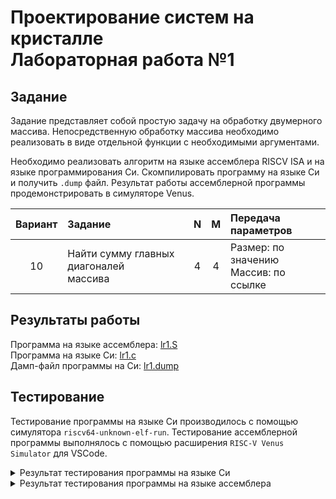 # Проектирование систем на кристалле <br> Лабораторная работа №1

## Задание

Задание представляет собой простую задачу на обработку двумерного массива. Непосредственную обработку массива необходимо реализовать в виде отдельной функции с необходимыми аргументами.

Необходимо реализовать алгоритм на языке ассемблера RISCV ISA и на языке программирования Си. Скомпилировать программу на языке Си и получить `.dump` файл. Результат работы ассемблерной программы продемонстрировать в симуляторе Venus.

Вариант | Задание |   N   |   M   | Передача параметров
:-----: |:-------------- | :---: | :---: | :------------------
10 | Найти сумму главных диагоналей <br> массива | 4 | 4 | Размер: по значению <br> Массив: по ссылке

## Результаты работы

Программа на языке ассемблера: [lr1.S](src/lr1.S)  
Программа на языке Си: [lr1.c](src/lr1.c)  
Дамп-файл программы на Си: [lr1.dump](results/lr.dump)  

## Тестирование
Тестирование программы на языке Си производилось с помощью симулятора `riscv64-unknown-elf-run`. Тестирование ассемблерной программы выполнялось с помощью расширения `RISC-V Venus Simulator` для VSCode.

<details><summary>Результат тестирования программы на языке Си</summary>
<p>

```
5 74 5 64 34 7
6 65 4 41 44 5
9 41 1 85 31 1
7 96 9 46 54 8
7 96 9 11 81 3
4 27 1 73 10 9

207 

245 
```

</p>
</details>

<details><summary>Результат тестирования программы на языке ассемблера</summary>
<p>

```
-------------------------------------------------------------------------------------------
207 245 Exited with error code 0
Stop program execution!
-------------------------------------------------------------------------------------------
```

</p>
</details>
